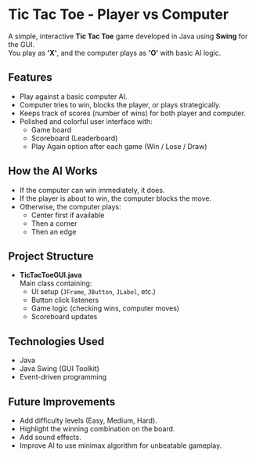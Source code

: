 # Tic Tac Toe - Player vs Computer

A simple, interactive **Tic Tac Toe** game developed in Java using **Swing** for the GUI.  
You play as **'X'**, and the computer plays as **'O'** with basic AI logic.

## Features

- Play against a basic computer AI.
- Computer tries to win, blocks the player, or plays strategically.
- Keeps track of scores (number of wins) for both player and computer.
- Polished and colorful user interface with:
  - Game board
  - Scoreboard (Leaderboard)
  - Play Again option after each game (Win / Lose / Draw)

## How the AI Works

- If the computer can win immediately, it does.
- If the player is about to win, the computer blocks the move.
- Otherwise, the computer plays:
  - Center first if available
  - Then a corner
  - Then an edge

## Project Structure

- **TicTacToeGUI.java**  
  Main class containing:
  - UI setup (`JFrame`, `JButton`, `JLabel`, etc.)
  - Button click listeners
  - Game logic (checking wins, computer moves)
  - Scoreboard updates

## Technologies Used

- Java
- Java Swing (GUI Toolkit)
- Event-driven programming

## Future Improvements

- Add difficulty levels (Easy, Medium, Hard).
- Highlight the winning combination on the board.
- Add sound effects.
- Improve AI to use minimax algorithm for unbeatable gameplay.
